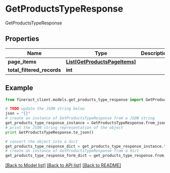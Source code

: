 # GetProductsTypeResponse

GetProductsTypeResponse

## Properties

Name | Type | Description | Notes
------------ | ------------- | ------------- | -------------
**page_items** | [**List[GetProductsPageItems]**](GetProductsPageItems.md) |  | [optional] 
**total_filtered_records** | **int** |  | [optional] 

## Example

```python
from fineract_client.models.get_products_type_response import GetProductsTypeResponse

# TODO update the JSON string below
json = "{}"
# create an instance of GetProductsTypeResponse from a JSON string
get_products_type_response_instance = GetProductsTypeResponse.from_json(json)
# print the JSON string representation of the object
print GetProductsTypeResponse.to_json()

# convert the object into a dict
get_products_type_response_dict = get_products_type_response_instance.to_dict()
# create an instance of GetProductsTypeResponse from a dict
get_products_type_response_form_dict = get_products_type_response.from_dict(get_products_type_response_dict)
```
[[Back to Model list]](../README.md#documentation-for-models) [[Back to API list]](../README.md#documentation-for-api-endpoints) [[Back to README]](../README.md)



